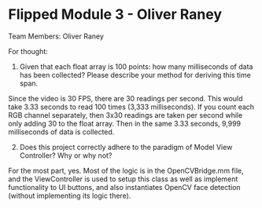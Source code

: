 # Flipped Module 3 - Oliver Raney

Team Members: Oliver Raney

For thought:
1. Given that each float array is 100 points: how many milliseconds of data has been collected? Please describe your
method for deriving this time span.

  Since the video is 30 FPS, there are 30 readings per second. This would take 3.33 seconds to read 100 times (3,333 milliseconds). If you count each RGB channel separately, then 3x30 readings are taken per second while only adding 30 to the float array. Then in the same 3.33 seconds, 9,999 milliseconds of data is collected.

2. Does this project correctly adhere to the paradigm of Model View Controller? Why or why not?

  For the most part, yes. Most of the logic is in the OpenCVBridge.mm file, and the ViewController is used to setup this class as well as implement functionality to UI buttons, and also instantiates OpenCV face detection (without implementing its logic there).
